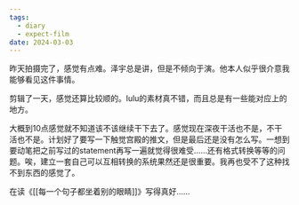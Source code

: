 ```yaml
---
tags:
  - diary
  - expect-film
date: 2024-03-03
---
```

昨天拍摄完了，感觉有点难。泽宇总是讲，但是不倾向于演。他本人似乎很介意我能够看见这件事情。

剪辑了一天，感觉还算比较顺的。lulu的素材真不错，而且总是有一些能对应上的地方。

大概到10点感觉就不知道该不该继续干下去了。感觉现在深夜干活也不是，不干活也不是。计划好了要写一下触觉宫殿的推文，但是最后还是没有怎么写。一想到要动笔把之前写过的statement再写一遍就觉得很难受……还有格式转换等等的问题。唉，建立一套自己可以互相转换的系统果然还是很重要。我再也受不了这种找不到东西的感觉了。

在读《[[每一个句子都坐着别的眼睛]]》写得真好……


